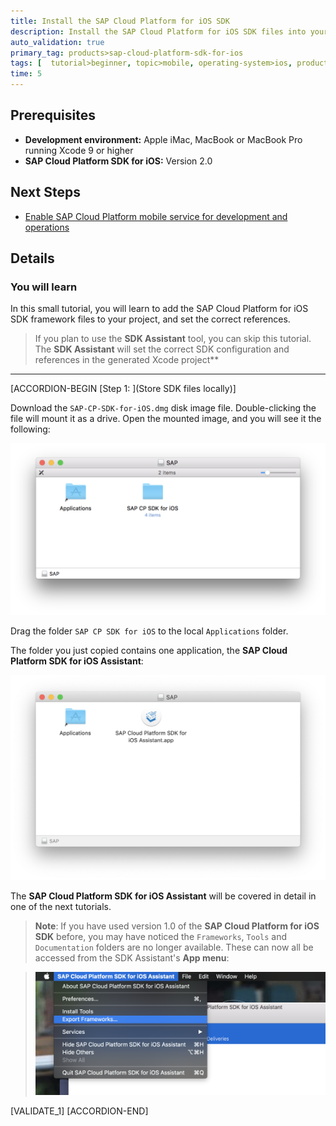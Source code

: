 ```yaml
---
title: Install the SAP Cloud Platform for iOS SDK
description: Install the SAP Cloud Platform for iOS SDK files into your project.
auto_validation: true
primary_tag: products>sap-cloud-platform-sdk-for-ios
tags: [  tutorial>beginner, topic>mobile, operating-system>ios, products>sap-cloud-platform, products>sap-cloud-platform-sdk-for-ios ]
time: 5
---
```


## Prerequisites  
 - **Development environment:** Apple iMac, MacBook or MacBook Pro running Xcode 9 or higher
 - **SAP Cloud Platform SDK for iOS:** Version 2.0

## Next Steps
 - [Enable SAP Cloud Platform mobile service for development and operations](https://developers.sap.com/tutorials/fiori-ios-hcpms-setup.html)

## Details
### You will learn  
In this small tutorial, you will learn to add the SAP Cloud Platform for iOS SDK framework files to your project, and set the correct references.

> If you plan to use the **SDK Assistant** tool, you can skip this tutorial. The **SDK Assistant** will set the correct SDK configuration and references in the generated Xcode project**


---

[ACCORDION-BEGIN [Step 1: ](Store SDK files locally)]

Download the `SAP-CP-SDK-for-iOS.dmg` disk image file. Double-clicking the file will mount it as a drive. Open the mounted image, and you will see it the following:

![Adding files dialog](fiori-ios-hcpms-install-sdk-07.png)

Drag the folder `SAP CP SDK for iOS` to the local `Applications` folder.

The folder you just copied contains one application, the **SAP Cloud Platform SDK for iOS Assistant**:

![Adding files dialog](fiori-ios-hcpms-install-sdk-01.png)

The **SAP Cloud Platform SDK for iOS Assistant** will be covered in detail in one of the next tutorials.

> **Note**: If you have used version 1.0 of the **SAP Cloud Platform for iOS SDK** before, you may have noticed the `Frameworks`, `Tools` and `Documentation` folders are no longer available. These can now all be accessed from the SDK Assistant's **App menu**:

> ![Adding files dialog](fiori-ios-hcpms-install-sdk-09.png)

[VALIDATE_1]
[ACCORDION-END]
